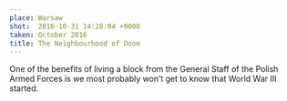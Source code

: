 ```yaml
---
place: Warsaw
shot:  2016-10-31 14:28:04 +0000
taken: October 2016
title: The Neighbourhood of Doom
---
```


One of the benefits of living a block from the General Staff of the Polish Armed Forces is we most probably won’t get to know that World War III started.
